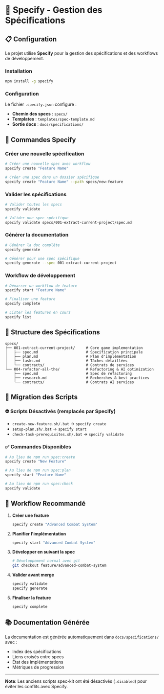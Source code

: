 # 🔧 Specify - Gestion des Spécifications

## 📋 Configuration

Le projet utilise **Specify** pour la gestion des spécifications et des workflows de développement.

### Installation
```bash
npm install -g specify
```

### Configuration
Le fichier `.specify.json` configure :
- **Chemin des specs** : `specs/`
- **Templates** : `templates/spec-template.md`
- **Sortie docs** : `docs/specifications/`

## 🚀 Commandes Specify

### Créer une nouvelle spécification
```bash
# Créer une nouvelle spec avec workflow
specify create "Feature Name"

# Créer une spec dans un dossier spécifique
specify create "Feature Name" --path specs/new-feature
```

### Valider les spécifications
```bash
# Valider toutes les specs
specify validate

# Valider une spec spécifique
specify validate specs/001-extract-current-project/spec.md
```

### Générer la documentation
```bash
# Générer la doc complète
specify generate

# Générer pour une spec spécifique
specify generate --spec 001-extract-current-project
```

### Workflow de développement
```bash
# Démarrer un workflow de feature
specify start "Feature Name"

# Finaliser une feature
specify complete

# Lister les features en cours
specify list
```

## 📁 Structure des Spécifications

```
specs/
├── 001-extract-current-project/     # Core game implementation
│   ├── spec.md                      # Specification principale  
│   ├── plan.md                      # Plan d'implémentation
│   ├── tasks.md                     # Tâches détaillées
│   └── contracts/                   # Contrats de services
└── 004-refactor-all-the/            # Refactoring & AI optimization
    ├── spec.md                      # Spec de refactoring
    ├── research.md                  # Recherches & best practices
    └── contracts/                   # Contrats AI services
```

## 🔄 Migration des Scripts

### ⛔ Scripts Désactivés (remplacés par Specify)
- `create-new-feature.sh/.bat` → `specify create`
- `setup-plan.sh/.bat` → `specify start`  
- `check-task-prerequisites.sh/.bat` → `specify validate`

### ✅ Commandes Disponibles
```bash
# Au lieu de npm run spec:create
specify create "New Feature"

# Au lieu de npm run spec:plan  
specify start "Feature Name"

# Au lieu de npm run spec:check
specify validate
```

## 🎯 Workflow Recommandé

1. **Créer une feature**
   ```bash
   specify create "Advanced Combat System"
   ```

2. **Planifier l'implémentation**
   ```bash
   specify start "Advanced Combat System"
   ```

3. **Développer en suivant la spec**
   ```bash
   # Développement normal avec git
   git checkout feature/advanced-combat-system
   ```

4. **Valider avant merge**
   ```bash
   specify validate
   specify generate
   ```

5. **Finaliser la feature**
   ```bash
   specify complete
   ```

## 📚 Documentation Générée

La documentation est générée automatiquement dans `docs/specifications/` avec :
- Index des spécifications
- Liens croisés entre specs
- État des implémentations  
- Métriques de progression

---

**Note**: Les anciens scripts spec-kit ont été désactivés (`.disabled`) pour éviter les conflits avec Specify.